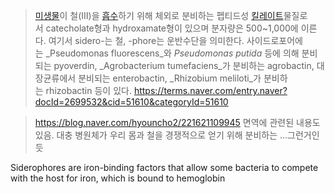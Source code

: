 >[미생물](https://terms.naver.com/entry.naver?docId=2699349&ref=y)이 철(Ⅲ)을 [흡수](https://terms.naver.com/entry.naver?docId=2700758&ref=y)하기 위해 체외로 분비하는 펩티드성 [킬레이트](https://terms.naver.com/entry.naver?docId=2700367&ref=y)물질로서 catecholate형과 hydroxamate형이 있으며 분자량은 500~1,000에 이른다. 여기서 sidero-는 철, -phore는 운반수단을 의미한다. 사이드로포어에는 _Pseudomonas fluorescens_와 _Pseudomonas putida_ 등에 의해 분비되는 pyoverdin, _Agrobacterium tumefaciens_가 분비하는 agrobactin, 대장균류에서 분비되는 enterobactin, _Rhizobium meliloti_가 분비하는 rhizobactin 등이 있다.
>https://terms.naver.com/entry.naver?docId=2699532&cid=51610&categoryId=51610

>https://blog.naver.com/hyouncho2/221621109945
> 면역에 관련된 내용도 있음. 대충 병원체가 우리 몸과 철을 경쟁적으로 얻기 위해 분비하는 ...그런거인듯

Siderophores are iron-binding factors that allow some bacteria to compete with the host for iron, which is bound to hemoglobin